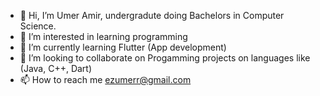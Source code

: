 - 👋 Hi, I’m Umer Amir, undergradute doing Bachelors in Computer Science.
- 👀 I’m interested in learning programming
- 🌱 I’m currently learning Flutter (App development)
- 💞️ I’m looking to collaborate on Progamming projects on languages like (Java, C++, Dart)
- 📫 How to reach me ezumerr@gmail.com

<!---
UmerXamir/UmerXamir is a ✨ special ✨ repository because its `README.md` (this file) appears on your GitHub profile.
You can click the Preview link to take a look at your changes.
--->
